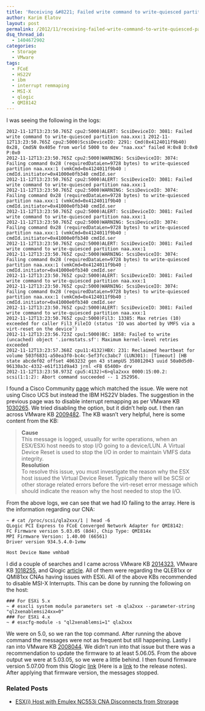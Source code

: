 ```yaml
---
title: 'Receiving &#8221; Failed write command to write-quiesced partition&#8221; Messages When Utilizing Qlogic QMI8142 CNA'
author: Karim Elatov
layout: post
permalink: /2012/11/receiving-failed-write-command-to-write-quiesced-partition-messages-when-utilizing-qlogic-qmi8142-cna/
dsq_thread_id:
  - 1404672902
categories:
  - Storage
  - VMware
tags:
  - FCoE
  - HS22V
  - ibm
  - interrupt remmaping
  - MSI-X
  - qlogic
  - QMI8142
---
```

I was seeing the following in the logs:

    2012-11-12T13:23:50.765Z cpu2:5000)ALERT: ScsiDeviceIO: 3081: Failed write command to write-quiesced partition naa.xxx:1 2012-11-12T13:23:50.765Z cpu2:5000)ScsiDeviceIO: 2291: Cmd(0x4124011f9b40) 0x28, CmdSN 0x405e from world 5000 to dev "naa.xxx" failed H:0x8 D:0x0 P:0x0 
    2012-11-12T13:23:50.765Z cpu2:5000)WARNING: ScsiDeviceIO: 3074: Failing command 0x28 (requiredDataLen=9728 bytes) to write-quiesced partition naa.xxx:1 (vmkCmd=0x4124011f9b40 : cmdId.initiator=0x41000e0fb340 cmdId.ser 
    2012-11-12T13:23:50.765Z cpu2:5000)ALERT: ScsiDeviceIO: 3081: Failed write command to write-quiesced partition naa.xxx:1 
    2012-11-12T13:23:50.765Z cpu2:5000)WARNING: ScsiDeviceIO: 3074: Failing command 0x28 (requiredDataLen=9728 bytes) to write-quiesced partition naa.xxx:1 (vmkCmd=0x4124011f9b40 : cmdId.initiator=0x41000e0fb340 cmdId.ser 
    2012-11-12T13:23:50.765Z cpu2:5000)ALERT: ScsiDeviceIO: 3081: Failed write command to write-quiesced partition naa.xxx:1 
    2012-11-12T13:23:50.765Z cpu2:5000)WARNING: ScsiDeviceIO: 3074: Failing command 0x28 (requiredDataLen=9728 bytes) to write-quiesced partition naa.xxx:1 (vmkCmd=0x4124011f9b40 : cmdId.initiator=0x41000e0fb340 cmdId.ser 
    2012-11-12T13:23:50.765Z cpu2:5000)ALERT: ScsiDeviceIO: 3081: Failed write command to write-quiesced partition naa.xxx:1 
    2012-11-12T13:23:50.765Z cpu2:5000)WARNING: ScsiDeviceIO: 3074: Failing command 0x28 (requiredDataLen=9728 bytes) to write-quiesced partition naa.xxx:1 (vmkCmd=0x4124011f9b40 : cmdId.initiator=0x41000e0fb340 cmdId.ser 
    2012-11-12T13:23:50.765Z cpu2:5000)ALERT: ScsiDeviceIO: 3081: Failed write command to write-quiesced partition naa.xxx:1 
    2012-11-12T13:23:50.765Z cpu2:5000)WARNING: ScsiDeviceIO: 3074: Failing command 0x28 (requiredDataLen=9728 bytes) to write-quiesced partition naa.xxx:1 (vmkCmd=0x4124011f9b40 : cmdId.initiator=0x41000e0fb340 cmdId.ser 
    2012-11-12T13:23:50.765Z cpu2:5000)ALERT: ScsiDeviceIO: 3081: Failed write command to write-quiesced partition naa.xxx:1 
    2012-11-12T13:23:50.765Z cpu2:5000)Fil3: 13385: Max retries (10) exceeded for caller Fil3_FileIO (status 'IO was aborted by VMFS via a virt-reset on the device') 
    2012-11-12T13:23:56.723Z cpu1:5000)BC: 1858: Failed to write (uncached) object '.iormstats.sf': Maximum kernel-level retries exceeded 
    2012-11-12T13:23:57.368Z cpu11:4132)HBX: 231: Reclaimed heartbeat for volume 503f6831-a50ea3f0-bc4c-5ef3fcc3abc7 (LUN301): [Timeout] [HB state abcdef02 offset 4063232 gen 43 stampUS 358012043 uuid 50a0d5d0-96130a3c-4332-e61f131d9a43 jrnl <FB 65400> drv 
    2012-11-12T13:23:58.973Z cpu5:4132)<6>qla2xxx 0000:15:00.2: scsi(1:1:2): Abort command succeeded -- 1 252956.
    

I found a Cisco Community <a href="https://supportforums.cisco.com/docs/DOC-23667" onclick="javascript:_gaq.push(['_trackEvent','outbound-article','http://supportforums.cisco.com/docs/DOC-23667']);">page</a> which matched the issue. We were not using Cisco UCS but instead the IBM HS22V blades. The suggestion in the previous page was to disable interrupt remapping as per VMware KB <a href="http://kb.vmware.com/kb/1030265" onclick="javascript:_gaq.push(['_trackEvent','outbound-article','http://kb.vmware.com/kb/1030265']);">1030265</a>. We tried disabling the option, but it didn&#8217;t help out. I then ran across VMware KB <a href="http://kb.vmware.com/kb/2009482" onclick="javascript:_gaq.push(['_trackEvent','outbound-article','http://kb.vmware.com/kb/2009482']);">2009482</a>. The KB wasn&#8217;t very helpful, here is some content from the KB:

> **Cause**  
> This message is logged, usually for write operations, when an ESX/ESXi host needs to stop I/O going to a device/LUN. A Virtual Device Reset is used to stop the I/O in order to maintain VMFS data integrity.  
> **Resolution**  
> To resolve this issue, you must investigate the reason why the ESX host issued the Virtual Device Reset. Typically there will be SCSI or other storage related errors before the virt-reset error message which should indicate the reason why the host needed to stop the I/O.

From the above logs, we can see that we had IO failing to the array. Here is the information regarding our CNA:

    ~ # cat /proc/scsi/qla2xxx/1 | head -6 
    QLogic PCI Express to FCoE Converged Network Adapter for QMI8142: 
    FC Firmware version 5.03.05 (8d4), Chip Type: QMI814x 
    MPI Firmware Version: 1.40.00 (66561) 
    Driver version 934.5.4.0-1vmw 
    
    Host Device Name vmhba0 
    

I did a couple of searches and I came across VMware KB <a href="http://kb.vmware.com/kb/2014323" onclick="javascript:_gaq.push(['_trackEvent','outbound-article','http://kb.vmware.com/kb/2014323']);">2014323</a>, VMware KB <a href="http://kb.vmware.com/kb/1018255" onclick="javascript:_gaq.push(['_trackEvent','outbound-article','http://kb.vmware.com/kb/1018255']);">1018255</a>, and Qlogic <a href="https://qlogic.secure.force.com/SupportCenter/articles/FAQ/MSI-X-in-ESXi-5-0-Causes-Pause-Frames-on-QLE81xx-and-QMI81xx-CNAs" onclick="javascript:_gaq.push(['_trackEvent','outbound-article','http://qlogic.secure.force.com/SupportCenter/articles/FAQ/MSI-X-in-ESXi-5-0-Causes-Pause-Frames-on-QLE81xx-and-QMI81xx-CNAs']);">article</a>. All of them were regarding the QLE81xx or QMI81xx CNAs having issues with ESXi. All of the above KBs recommended to disable MSI-X Interrupts. This can be done by running the following on the host:

    ### For ESXi 5.x 
    ~ # esxcli system module parameters set -m qla2xxx --parameter-string "ql2xenablemsi24xx=0" 
    ### For ESXi 4.x 
    ~ # esxcfg-module -s "ql2xenablemsi=1" qla2xxx 
    

We were on 5.0, so we ran the top command. After running the above command the messages were not as frequent but still happening. Lastly I ran into VMware KB <a href="http://kb.vmware.com/kb/2008044" onclick="javascript:_gaq.push(['_trackEvent','outbound-article','http://kb.vmware.com/kb/2008044']);">2008044</a>. We didn&#8217;t run into that issue but there was a recommendation to update the firmware to at least 5.06.05. From the above output we were at 5.03.05, so we were a little behind. I then found firmware version 5.07.00 from this Qlogic <a href="http://driverdownloads.qlogic.com/QLogicDriverDownloads_UI/SearchByProduct.aspx?ProductCategory=322&Product=1102&Os=167" onclick="javascript:_gaq.push(['_trackEvent','outbound-article','http://driverdownloads.qlogic.com/QLogicDriverDownloads_UI/SearchByProduct.aspx?ProductCategory=322&Product=1102&Os=167']);">link</a> (Here is a <a href="http://filedownloads.qlogic.com/files/BootCode/84028/FirmwareReleaseNotes.txt" onclick="javascript:_gaq.push(['_trackEvent','outbound-article','http://filedownloads.qlogic.com/files/BootCode/84028/FirmwareReleaseNotes.txt']);">link</a> to the release notes). After applying that firmware version, the messages stopped.

<div class="SPOSTARBUST-Related-Posts">
  <H3>
    Related Posts
  </H3>
  
  <ul class="entry-meta">
    <li class="SPOSTARBUST-Related-Post">
      <a title="ESX(i) Host with Emulex NC553i CNA Disconnects from Strorage" href="http://virtuallyhyper.com/2012/11/host-with-emulex-nc553i-cna-disconnects-from-strorage/" onclick="javascript:_gaq.push(['_trackEvent','outbound-article','http://virtuallyhyper.com/2012/11/host-with-emulex-nc553i-cna-disconnects-from-strorage/']);" rel="bookmark">ESX(i) Host with Emulex NC553i CNA Disconnects from Strorage</a>
    </li>
  </ul>
</div>

<p class="wp-flattr-button">
  <a class="FlattrButton" style="display:none;" href="http://virtuallyhyper.com/2012/11/receiving-failed-write-command-to-write-quiesced-partition-messages-when-utilizing-qlogic-qmi8142-cna/" title=" Receiving &#8221; Failed write command to write-quiesced partition&#8221; Messages When Utilizing Qlogic QMI8142 CNA" rev="flattr;uid:virtuallyhyper;language:en_GB;category:text;tags:FCoE,HS22V,ibm,interrupt remmaping,MSI-X,qlogic,QMI8142,blog;button:compact;">I was experiencing a lot of disconnects from my storage over FCoE when using HP Blades with a NC553i CNA card. During the issue, I would see the following in...</a>
</p>
